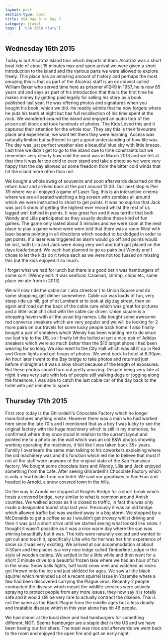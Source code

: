 ```yaml
---
layout: post
section-type: post
title: USA Day 6 to Day 7
category: travel
tags: [ 'USA 2016 diary']
---
```

## Wednesday 16th 2015  

Today is out Alcatraz Island tour which departs at 8am.
Alcatraz was a short boat ride of about 15 minutes max and upon arrival we were given a short introduction to the island and the various parts we were allowed to explore freely.
This place has an amazing amount of history and perhaps the most amazing this is that as part of the Alcatraz staff is an ex convict called William Baker who served time here as prisoner #1249 in 1957, he is now 85 years old and says as part of his introduction that this is the first time he makes money by getting paid legally for selling his story as a book published last year. He was offering photos and signatures when you bought his book, which we did. He readily admits that he now forgets where he puts his teeth at night but has full recollection of his time spent at the rock.
We wandered around the island and enjoyed an audio tour of the prison cell block and took hundreds of photos. The Kids Loved this and it captured their attention for the whole tour. They say this is their favourate place and experience, we wont tell them they were learning. Access was naturally limited but sufficient to get a good understanding of how life was. The day was just perfect weather also a beautiful blue sky with little breeze. Last time we didn't get to go to the island due to time constraints but we remember very clearly how cold the wind was in March 2013 and we felt at that time it was far too cold to even stand and take a photo so we were very happy that the day allowed us some freedom from the bitter cold winds that hit the island more often than not.

We bought a whole swag of souvenirs and soon afterwards departed on the return boat and arrived back at the port around 12:30.
Our next stop is Pier 39 where we all enjoyed a game of Laser Tag, this is an interactive cinema where we are all seated watching a big screen with zombies all around which we were instructed to shoot to get points. It was no suprise that Jack was just 5 shots of getting the highest ever record whilst the rest of us lagged well behind in points. It was great fun and it was terrific that both Wendy and Lilia participated as they usually decline these kind of fun games.
The game only lasted about 5 minutes and we were soon at the next place to play a game where were were told that there was a room filled with laser beams pointing in all directions which needed to be dodged in order to get points, if a laser was triggered an alarm would go off and points would be lost, both Lilia and Jack were doing very well and both got placed on the days leaderboard. We each had planned to go as pairs but Wendy and I chose to let the kids do it twice each as we were not too fussed on missing this but the kids enjoyed it so much.

I forget what we had for lunch but there is a good bet it was hamburgers of some sort. (Wendy edit: It was seafood, Calamari, shrimp, chips etc, same place we ate from in 2013)

We will now ride the cable car ( aka streetcar ) to Union Square and do some shopping, get dinner somewhere.
Cable car was loads of fun, very steep ride up hill, got of at Lombard st to look at zig zag street, then on again and road out the back of the cable care which was great for pictures and a little local chit chat with the cable car driver.
Union square is a shopping haven with all the usual big names. Lilia bought some awesome red converse sneakers which are very popular and we will be looking for 2 more pairs on our travels for some lucky people back home. I also finally bought a pair of sneakers which Wendy has been wanting me to do since our last trip to the US, so I finally bit the bulled at got a nice pair of Adidas sneakers which were so much better than the $10 target shoes I had been wearing for so long. We also went to the City Hall which was all lit up in Red and Green lights and got heaps of photos.
We went back to hotel at 8:30pm. An hour later I went to the Bay bridge to take photos and returned just before midnight as it was a slow shoot because of the length of exposures. But these photos should turn out pretty amazing. Despite being very late at night it was very safe with lots of people still walking dogs or jogging along the foreshore, I was able to catch the last cable car of the day back to the hotel with just minutes to spare.


## Thursday 17th 2015  
First stop today is the Ghirardelli's Chocolate Factory which no longer manufactures anything onsite. However there was a man who had worked here since the late 70's and I mentioned that as a boy I was lucky to see the original factory with the huge machinery which is still in my memories, he confirmed where they once stood in relation to the current layout and pointed me to a photo on the wall which was an old B&W photos showing working operating the machines, it felt like I was taken back 35+ years. Funnily I overheard the same man talking to his coworkers explaining where the old machinery was and it's function which led me to believe that most if not all the staff were unaware of the original state of the San Fransisco factory. We bought some chocolate bars and Wendy, Lilia and Jack enjoyed something from the cafe. After seeing Ghirardelli's Chocolate Factory which is only a few blocks from our hotel. We said our goodbyes to San Fran and headed to Arnold, a snow covered town in the hills.

On the way to Arnold we stopped at Knights Bridge for a short break which hosts a covered bridge, very similar to what is common around Amish counties. We walked across as it is closed to traffic, in fact this was only made a designated tourist stop last year. Previously it was an old bridge which allowed traffic but was washed away in a big storm. We stopped by a McDonalds to get a coffee so as I wouldn't get drowsy whilst driving and then it was just a short drive until we started seeing what looked like snow. I thought it wasn't possible as it was a nice warm day where the sun was shining beautifully but it was. The kids were naturally excited and wanted to get out and touch it, specifically Lilia who for her was her first experience of snow so it was very exciting. We arrived at our accommodation at about 3:30pm and the places is a very nice lodge called Timberline Lodge in the style of wooden cabins. We settled in for a little while and then went for a short 3 minute drive to a beautiful frozen lake where we had an hour of fun in the snow. Snow balls fights, half build snow men and watched as rocks got thrown onto the ice and just skidded for ages. We saw a little black squirrel which reminded us of a recent squirrel issue in Yosemite where a few had been discovered carrying the Plague virus. Recently 2 people contracted the disease which meant the wildlife services were actively spraying to protect people from any more issues, they now say it is totally safe and it would still be very rare to actually contract the disease. This is not the same as the Black Plague from the middle ages but a less deadly and treatable disease which in this year alone has hit 46 people.


We had dinner at the local diner and had hamburgers for something different, NOT. Seems hamburger are a staple diet in the US and we have been having our fair share. The meal was nice and afterwards we went back to the room and enjoyed the open fire and got an early night.
